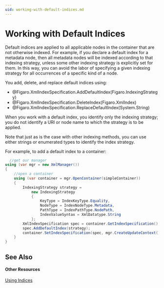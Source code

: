 ```yaml
---
uid: working-with-default-indices.md
---
```


# Working with Default Indices

Default indices are applied to all applicable nodes in the container that are not otherwise indexed. For example, if you declare a default index for a metadata node, then all metadata nodes will be indexed according to that indexing strategy, unless some other indexing strategy is explicitly set for them. In this way, you can avoid the labor of specifying a given indexing strategy for all occurrences of a specific kind of a node.


You add, delete, and replace default indices using:
* @Figaro.XmlIndexSpecification.AddDefaultIndex(Figaro.IndexingStrategy) 
* @Figaro.XmlIndexSpecification.DeleteIndex(Figaro.XmlIndex) 
* @Figaro.XmlIndexSpecification.ReplaceDefaultIndex(System.String)

When you work with a default index, you identify only the indexing strategy; you do not identify a URI or node name to which the strategy is to be applied.

Note that just as is the case with other indexing methods, you can use either strings or enumerated types to identify the index strategy.

For example, to add a default index to a container:

``` C#
  //get our manager
using (var mgr = new XmlManager())
{
    //open a container
    using (var container = mgr.OpenContainer(simpleContainer))
    {
        IndexingStrategy strategy =
            new IndexingStrategy
            {
                KeyType = IndexKeyType.Equality,
                NodeType = IndexNodeType.Metadata,
                PathType = IndexPathType.NodePath,
                IndexValueSyntax = XmlDatatype.String
            };
        XmlIndexSpecification spec = container.GetIndexSpecification();
        spec.AddDefaultIndex(strategy);
        container.SetIndexSpecification(spec, mgr.CreateUpdateContext());
    }
}
```


## See Also


#### Other Resources
[Using Indices](xref:using-indices.md)